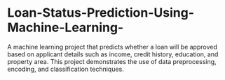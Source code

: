 # Loan-Status-Prediction-Using-Machine-Learning-
A machine learning project that predicts whether a loan will be approved based on applicant details such as income, credit history, education, and property area. This project demonstrates the use of data preprocessing, encoding, and classification techniques.
